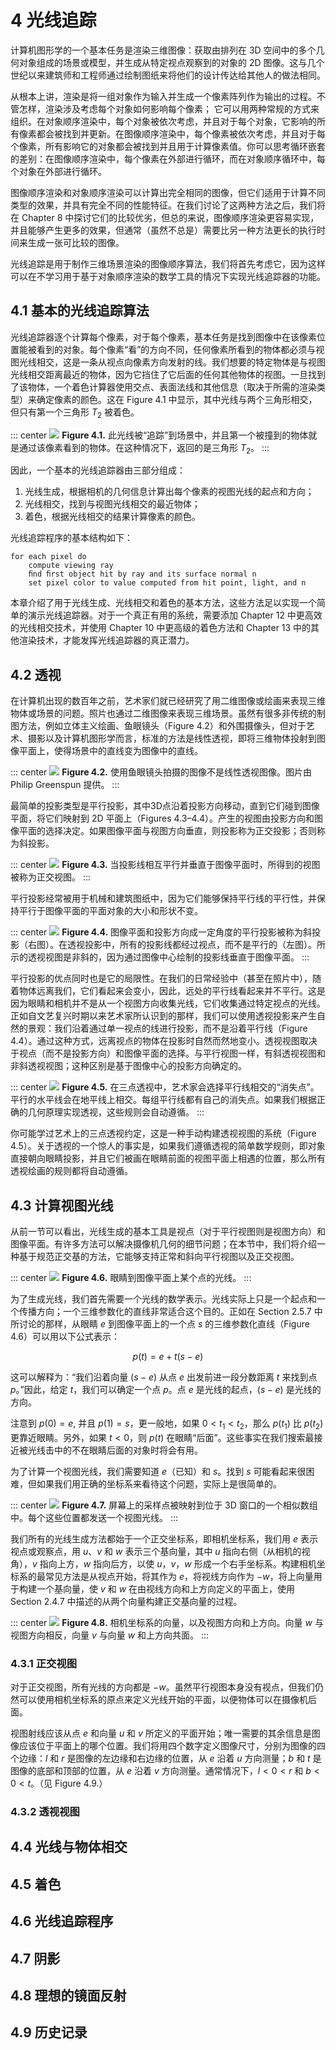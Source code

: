 # 4 光线追踪

计算机图形学的一个基本任务是渲染三维图像：获取由排列在 3D 空间中的多个几何对象组成的场景或模型，并生成从特定视点观察到的对象的 2D 图像。这与几个世纪以来建筑师和工程师通过绘制图纸来将他们的设计传达给其他人的做法相同。

从根本上讲，渲染是将一组对象作为输入并生成一个像素阵列作为输出的过程。不管怎样，渲染涉及考虑每个对象如何影响每个像素； 它可以用两种常规的方式来组织。在对象顺序渲染中，每个对象被依次考虑，并且对于每个对象，它影响的所有像素都会被找到并更新。在图像顺序渲染中，每个像素被依次考虑，并且对于每个像素，所有影响它的对象都会被找到并且用于计算像素值。你可以思考循环嵌套的差别：在图像顺序渲染中，每个像素在外部进行循环，而在对象顺序循环中，每个对象在外部进行循环。

图像顺序渲染和对象顺序渲染可以计算出完全相同的图像，但它们适用于计算不同类型的效果，并具有完全不同的性能特征。在我们讨论了这两种方法之后，我们将在 Chapter 8 中探讨它们的比较优劣，但总的来说，图像顺序渲染更容易实现，并且能够产生更多的效果，但通常（虽然不总是）需要比另一种方法更长的执行时间来生成一张可比较的图像。

光线追踪是用于制作三维场景渲染的图像顺序算法，我们将首先考虑它，因为这样可以在不学习用于基于对象顺序渲染的数学工具的情况下实现光线追踪器的功能。

## 4.1 基本的光线追踪算法

光线追踪器逐个计算每个像素，对于每个像素，基本任务是找到图像中在该像素位置能被看到的对象。每个像素“看”的方向不同，任何像素所看到的物体都必须与视图光线相交，这是一条从视点向像素方向发射的线。我们想要的特定物体是与视图光线相交距离最近的物体，因为它挡住了它后面的任何其他物体的视图。一旦找到了该物体，一个着色计算器使用交点、表面法线和其他信息（取决于所需的渲染类型）来确定像素的颜色。这在 Figure 4.1 中显示，其中光线与两个三角形相交，但只有第一个三角形 $T_2$ 被着色。

::: center
![](../images/4_1.png)
**Figure 4.1.** 此光线被“追踪”到场景中，并且第一个被撞到的物体就是通过该像素看到的物体。在这种情况下，返回的是三角形 $T_2$。
:::

因此，一个基本的光线追踪器由三部分组成：

1. 光线生成，根据相机的几何信息计算出每个像素的视图光线的起点和方向；
2. 光线相交，找到与视图光线相交的最近物体；
3. 着色，根据光线相交的结果计算像素的颜色。

光线追踪程序的基本结构如下：

```
for each pixel do
    compute viewing ray
    ﬁnd ﬁrst object hit by ray and its surface normal n
    set pixel color to value computed from hit point, light, and n
```

本章介绍了用于光线生成、光线相交和着色的基本方法，这些方法足以实现一个简单的演示光线追踪器。对于一个真正有用的系统，需要添加 Chapter 12 中更高效的光线相交技术，并使用 Chapter 10 中更高级的着色方法和 Chapter 13 中的其他渲染技术，才能发挥光线追踪器的真正潜力。

## 4.2 透视

在计算机出现的数百年之前，艺术家们就已经研究了用二维图像或绘画来表现三维物体或场景的问题。照片也通过二维图像来表现三维场景。虽然有很多非传统的制图方法，例如立体主义绘画、鱼眼镜头（Figure 4.2）和外围摄像头，但对于艺术、摄影以及计算机图形学而言，标准的方法是线性透视，即将三维物体投射到图像平面上，使得场景中的直线变为图像中的直线。

::: center
![](../images/4_2.png)
**Figure 4.2.** 使用鱼眼镜头拍摄的图像不是线性透视图像。图片由 Philip Greenspun 提供。
:::

最简单的投影类型是平行投影，其中3D点沿着投影方向移动，直到它们碰到图像平面，将它们映射到 2D 平面上（Figures 4.3–4.4）。产生的视图由投影方向和图像平面的选择决定。如果图像平面与视图方向垂直，则投影称为正交投影；否则称为斜投影。

::: center
![](../images/4_3.png)
**Figure 4.3.** 当投影线相互平行并垂直于图像平面时，所得到的视图被称为正交视图。
:::

平行投影经常被用于机械和建筑图纸中，因为它们能够保持平行线的平行性，并保持平行于图像平面的平面对象的大小和形状不变。

::: center
![](../images/4_4.png)
**Figure 4.4.** 图像平面和投影方向成一定角度的平行投影被称为斜投影（右图）。在透视投影中，所有的投影线都经过视点，而不是平行的（左图）。所示的透视视图是非斜的，因为通过图像中心绘制的投影线垂直于图像平面。
:::

平行投影的优点同时也是它的局限性。在我们的日常经验中（甚至在照片中），随着物体远离我们，它们看起来会变小，因此，远处的平行线看起来并不平行。这是因为眼睛和相机并不是从一个视图方向收集光线，它们收集通过特定视点的光线。正如自文艺复兴时期以来艺术家所认识到的那样，我们可以使用透视投影来产生自然的景观：我们沿着通过单一视点的线进行投影，而不是沿着平行线（Figure 4.4）。通过这种方式，远离视点的物体在投影时自然而然地变小。透视视图取决于视点（而不是投影方向）和图像平面的选择。与平行视图一样，有斜透视视图和非斜透视视图；这种区别是基于图像中心的投影方向确定的。

::: center
![](../images/4_5.png)
**Figure 4.5.** 在三点透视中，艺术家会选择平行线相交的“消失点”。平行的水平线会在地平线上相交。每组平行线都有自己的消失点。如果我们根据正确的几何原理实现透视，这些规则会自动遵循。
:::

你可能学过艺术上的三点透视约定，这是一种手动构建透视视图的系统（Figure 4.5）。关于透视的一个惊人的事实是，如果我们遵循透视的简单数学规则，即对象直接朝向眼睛投影，并且它们被画在眼睛前面的视图平面上相遇的位置，那么所有透视绘画的规则都将自动遵循。

## 4.3 计算视图光线

从前一节可以看出，光线生成的基本工具是视点（对于平行视图则是视图方向）和图像平面。有许多方法可以解决摄像机几何的细节问题；在本节中，我们将介绍一种基于规范正交基的方法，它能够支持正常和斜向平行视图以及正交视图。

::: center
![](../images/4_6.png)
**Figure 4.6.** 眼睛到图像平面上某个点的光线。
:::

为了生成光线，我们首先需要一个光线的数学表示。光线实际上只是一个起点和一个传播方向；一个三维参数化的直线非常适合这个目的。正如在 Section 2.5.7 中所讨论的那样，从眼睛 $e$ 到图像平面上的一个点 $s$ 的三维参数化直线（Figure 4.6）可以用以下公式表示：

$$
p(t) = e +t(s-e)
$$

这可以解释为：“我们沿着向量 $(s-e)$ 从点 $e$ 出发前进一段分数距离 $t$ 来找到点 $p$。”因此，给定 $t$，我们可以确定一个点 $p$。点 $e$ 是光线的起点，$(s-e)$ 是光线的方向。

注意到 $p(0) = e$, 并且 $p(1) = s$，更一般地，如果 $0 < t_1 < t_2$，那么 $p(t_1)$ 比 $p(t_2)$ 更靠近眼睛。另外，如果 $t<0$，则 $p(t)$ 在眼睛“后面”。这些事实在我们搜索最接近被光线击中的不在眼睛后面的对象时将会有用。

为了计算一个视图光线，我们需要知道 $e$（已知）和 $s$。找到 $s$ 可能看起来很困难，但如果我们用正确的坐标系来看待这个问题，实际上是很简单的。

::: center
![](../images/4_7.png)
**Figure 4.7.** 屏幕上的采样点被映射到位于 3D 窗口的一个相似数组中。每个这些位置都发送一个视图光线。
:::

我们所有的光线生成方法都始于一个正交坐标系，即相机坐标系，我们用 $e$ 表示视点或观察点，用 $u$、$v$ 和 $w$ 表示三个基向量，其中 $u$ 指向右侧（从相机的视角），$v$ 指向上方，$w$ 指向后方，以使 ${u，v，w}$ 形成一个右手坐标系。构建相机坐标系的最常见方法是从视点开始，将其作为 $e$，将视线方向作为 $-w$，将上向量用于构建一个基向量，使 $v$ 和 $w$ 在由视线方向和上方向定义的平面上，使用 Section 2.4.7 中描述的从两个向量构建正交基向量的过程。

::: center
![](../images/4_8.png)
**Figure 4.8.** 相机坐标系的向量，以及视图方向和上方向。向量 $w$ 与视图方向相反，向量 $v$ 与向量 $w$ 和上方向共面。
:::

### 4.3.1 正交视图

对于正交视图，所有光线的方向都是 $-w$。虽然平行视图本身没有视点，但我们仍然可以使用相机坐标系的原点来定义光线开始的平面，以便物体可以在摄像机后面。

视图射线应该从点 $e$ 和向量 $u$ 和 $v$ 所定义的平面开始；唯一需要的其余信息是图像应该位于平面上的哪个位置。我们将用四个数字定义图像尺寸，分别为图像的四个边缘：$l$ 和 $r$ 是图像的左边缘和右边缘的位置，从 $e$ 沿着 $u$ 方向测量；$b$ 和 $t$ 是图像的底部和顶部的位置，从 $e$ 沿着 $v$ 方向测量。通常情况下，$l < 0 < r$ 和 $b < 0 < t$。（见 Figure 4.9.）



### 4.3.2 透视视图

## 4.4 光线与物体相交

## 4.5 着色

## 4.6 光线追踪程序

## 4.7 阴影

## 4.8 理想的镜面反射

## 4.9 历史记录
